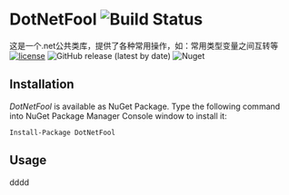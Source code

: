 # DotNetFool ![Build Status](https://github.com/lhwsa2010/DotNet/actions/workflows/build.yml/badge.svg)
这是一个.net公共类库，提供了各种常用操作，如：常用类型变量之间互转等
[![license](http://img.shields.io/badge/license-MIT-green.svg)](https://github.com/lhwsa2010/DotNet/blob/main/LICENSE)
![GitHub release (latest by date)](https://img.shields.io/github/v/release/lhwsa2010/dotnet) 
![Nuget](https://img.shields.io/nuget/v/dotnetfool)

## Installation
*DotNetFool* is available as NuGet Package. Type the following command into NuGet Package Manager Console window to install it:
```
Install-Package DotNetFool
```

## Usage

dddd